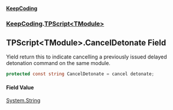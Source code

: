 #### [KeepCoding](index.md 'index')
### [KeepCoding](KeepCoding.md 'KeepCoding').[TPScript&lt;TModule&gt;](TPScript_TModule_.md 'KeepCoding.TPScript&lt;TModule&gt;')
## TPScript&lt;TModule&gt;.CancelDetonate Field
Yield return this to indicate cancelling a previously issued delayed detonation command on the same module.  
```csharp
protected const string CancelDetonate = cancel detonate;
```
#### Field Value
[System.String](https://docs.microsoft.com/en-us/dotnet/api/System.String 'System.String')
